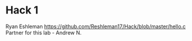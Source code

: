 # Hack 1 
Ryan Eshleman
https://github.com/Reshleman17/Hack/blob/master/hello.c
Partner for this lab - Andrew N. 
